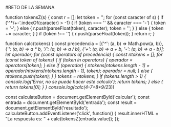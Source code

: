 #RETO DE LA SEMANA

function tokensZ(s) {
  const r = [];
  let token = '';
  for (const caracter of s) {
      if ('^*/+-'.indexOf(caracter) > -1) {
          if (token === '' && caracter === '-') {
              token = '-';
          } else {
              r.push(parseFloat(token), caracter);
              token = '';
          }
      } else {
          token += caracter;
      }
  }
  if (token !== '') {
      r.push(parseFloat(token));
  }
  return r;
}

function calc(tokens) {
  const precedencia = [{'^': (a, b) => Math.pow(a, b)},
             {'*': (a, b) => a * b, '/': (a, b) => a / b},
             {'+': (a, b) => a + b, '-': (a, b) => a - b}];
  let operador;
  for (const operators of precedencia) {
      const ntokens = [];
      for (const token of tokens) {
          if (token in operators) {
              operador = operators[token];
          } else if (operador) {
              ntokens[ntokens.length - 1] = 
                  operador(ntokens[ntokens.length - 1], token);
              operador = null;
          } else {
              ntokens.push(token);
          }
      }
      tokens = ntokens;
  }
  if (tokens.length > 1) {
      console.log('Error, no se puede hacer este calculo');
      return tokens;
  } else {
      return tokens[0];
  }
}
console.log(calc(4-7+8+9/2*3))

const calculateButton = document.getElementById('calcular');
const entrada = document.getElementById('entrada');
const result = document.getElementById('resultado');
calculateButton.addEventListener('click', function() {
  result.innerHTML = "La respuesta es: " + calc(tokensZ(entrada.value));
});
